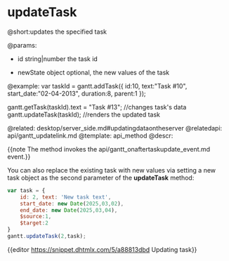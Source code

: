 updateTask
=============
@short:updates the specified task
	

@params:
- id	string|number	the task id
* newState      object      optional, the new values of the task

@example: 
var taskId = gantt.addTask({
	id:10,
    text:"Task #10",
    start_date:"02-04-2013",
    duration:8,
    parent:1
});

gantt.getTask(taskId).text = "Task #13"; //changes task's data
gantt.updateTask(taskId); //renders the updated task


@related:
	desktop/server_side.md#updatingdataontheserver
@relatedapi:
	api/gantt_updatelink.md
@template:	api_method
@descr:

{{note The method invokes the api/gantt_onaftertaskupdate_event.md event.}}

You can also replace the existing task with new values via setting a new task object as the second parameter of the **updateTask** method: 

~~~js
var task = {
    id: 2, text: 'New task text', 
    start_date: new Date(2025,03,02), 
    end_date: new Date(2025,03,04), 
    $source:1, 
    $target:2
}
gantt.updateTask(2,task);
~~~

{{editor https://snippet.dhtmlx.com/5/a88813dbd		Updating task}}
